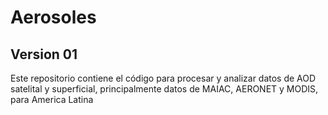 # Aerosoles

## Version 01
Este repositorio contiene el código para procesar y analizar datos de AOD satelital y superficial, principalmente datos de MAIAC, AERONET y MODIS, para America Latina
